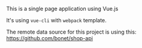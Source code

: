 This is a single page application using Vue.js

It's using `vue-cli` with `webpack` template.

The remote data source for this project is using this: https://github.com/bonet/shop-api
